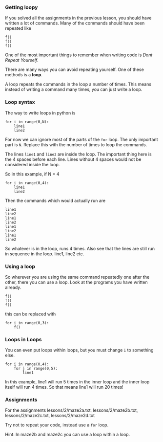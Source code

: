 ### Getting loopy

If you solved all the assignments in the previous lesson, you should have written a lot of commands. Many of the commands should have been repeated like

```
f()
f()
f()
```

One of the most important things to remember when writing code is *Dont Repeat Yourself*.

There are many ways you can avoid repeating yourself. One of these methods is a **loop**.

A loop repeats the commands in the loop a number of times. This means instead of writing a command many times, you can just write a loop.

### Loop syntax

The way to write loops in python is
```
for i in range(0,N):
    line1
    line2
```

For now we can ignore most of the parts of the `for` loop. The only important part is `N`. Replace this with the number of times to loop the commands.

The lines `line1` and `line2` are inside the loop. The important thing here is the 4 spaces before each line. Lines without 4 spaces would not be considered inside the loop.

So in this example, if N = 4
```
for i in range(0,4):
    line1
    line2
```

Then the commands which would actually run are
```
line1
line2
line1
line2
line1
line2
line1
line2
```

So whatever is in the loop, runs 4 times. Also see that the lines are still run in sequence in the loop. line1, line2 etc.

### Using a loop

So wherever you are using the same command repeatedly one after the other, there you can use a loop. Look at the programs you have written already.

```
f()
f()
f()
```

this can be replaced with

```
for i in range(0,3):
    f()
```

### Loops in Loops

You can even put loops within loops, but you must change `i` to something else.
```
for i in range(0,4):
    for j in range(0,5):
        line1
```

In this example, line1 will run 5 times in the inner loop and the inner loop itself will run 4 times. So that means line1 will run 20 times!

### Assignments

For the assignments lessons/2/maze2a.txt, lessons/2/maze2b.txt, lessons/2/maze2c.txt, lessons/2/maze2d.txt 

Try not to repeat your code, instead use a `for` loop.

Hint: In maze2b and maze2c you can use a loop within a loop.
